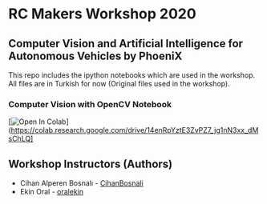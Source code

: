 # RC Makers Workshop 2020
## Computer Vision and Artificial Intelligence for Autonomous Vehicles by PhoeniX

This repo includes the ipython notebooks which are used in the workshop. All files are in Turkish for now (Original files used in the workshop).

### Computer Vision with OpenCV Notebook
[![Open In Colab](https://colab.research.google.com/assets/colab-badge.svg)](https://colab.research.google.com/drive/14enRpYztE3ZvPZ7_jg1nN3xx_dMsChLQ]


## Workshop Instructors (Authors)
* Cihan Alperen Bosnalı - [CihanBosnali](https://github.com/CihanBosnali)
* Ekin Oral - [oralekin](https://github.com/oralekin)
